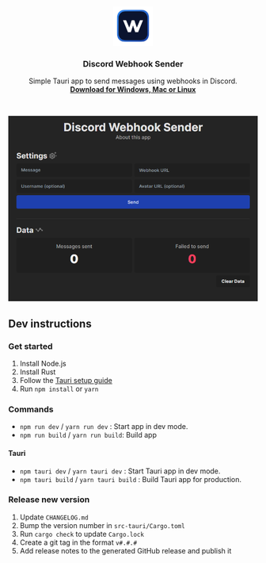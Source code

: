 <p align="center">
  <img src="./assets/logo.png" width="80">
</p>
<h3 align="center">Discord Webhook Sender</h3>
<p align="center">
  Simple Tauri app to send messages using webhooks in Discord.
  <br/>
  <a href="https://kadium.kasper.space"><b>Download for Windows, Mac or Linux</b></a>
</p>
<br/>

![Screenshot 1](assets/screenshot.png)


## Dev instructions

### Get started

1. Install Node.js
2. Install Rust
3. Follow the [Tauri setup guide](https://tauri.app/v1/guides/getting-started/prerequisites)
4. Run `npm install` or `yarn`

### Commands

- `npm run dev` / `yarn run dev` : Start app in dev mode.
- `npm run build` / `yarn run build`: Build app

#### Tauri
- `npm tauri dev` / `yarn tauri dev` : Start Tauri app in dev mode.
- `npm tauri build` / `yarn tauri build` : Build Tauri app for production.

### Release new version

1. Update `CHANGELOG.md`
2. Bump the version number in `src-tauri/Cargo.toml`
3. Run `cargo check` to update `Cargo.lock`
4. Create a git tag in the format `v#.#.#`
5. Add release notes to the generated GitHub release and publish it